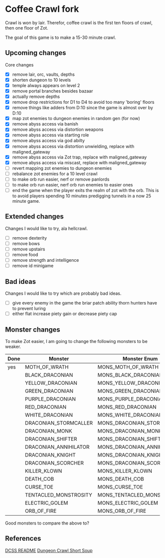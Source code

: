 # Coffee Crawl fork

Crawl is won by lair. Therefor, coffee crawl is the first ten floors of crawl, then one floor of Zot.

The goal of this game is to make a 15-30 minute crawl.

## Upcoming changes

Core changes

- [x] remove lair, orc, vaults, depths
- [x] shorten dungeon to 10 levels
- [x] temple always appears on level 2
- [x] remove portal branches besides bazaar
- [x] actually remove depths
- [x] remove drop restrictions for D1 to D4 to avoid too many 'boring' floors
- [x] remove things like adders from D:10 since the game is almost over by D:10
- [x] map zot enemies to dungeon enemies in random gen (for now)
- [x] remove abyss access via banish
- [x] remove abyss access via distortion weapons
- [x] remove abyss access via starting role
- [x] remove abyss access via god abilty
- [x] remove abyss access via distortion unwielding, replace with maligned_gateway
- [x] remove abyss access via Zot trap, replace with maligned_gateway
- [x] remove abyss access via miscast, replace with maligned_gateway
- [ ] revert mapping zot enemies to dungeon enemies
- [ ] rebalance zot enemies for a 10 level crawl
- [ ] to make orb run easier, nerf or remove panlords
- [ ] to make orb run easier, nerf orb run enemies to easier ones
- [ ] end the game when the player exits the realm of zot with the orb. This is to avoid players spending 10 minutes predigging tunnels in a now 25 minute game.

## Extended changes

Changes I would like to try, ala hellcrawl.

- [ ] remove dexterity
- [ ] remove bows
- [ ] remove upstairs
- [ ] remove food
- [ ] remove strength and intelligence
- [ ] remove id minigame

## Bad ideas

Changes I would like to try which are probably bad ideas.

- [ ] give every enemy in the game the briar patch ability thorn hunters have to prevent luring
- [ ] either flat increase piety gain or decrease piety cap

## Monster changes

To make Zot easier, I am going to change the following monsters to be weaker.

| Done | Monster               | Monster Enum               | Proposesd Comparable  |
| ---- | --------------------- | -------------------------- | --------------------- |
| yes  | MOTH_OF_WRATH         | MONS_MOTH_OF_WRATH         | MONS_VAMPIRE_MOSQUITO |
|      | BLACK_DRACONIAN       | MONS_BLACK_DRACONIAN       | MONS_TENGU_WARRIOR    |
|      | YELLOW_DRACONIAN      | MONS_YELLOW_DRACONIAN      | MONS_ORC_WARRIOR      |
|      | GREEN_DRACONIAN       | MONS_GREEN_DRACONIAN       | MONS_ORC_WARRIOR      |
|      | PURPLE_DRACONIAN      | MONS_PURPLE_DRACONIAN      | MONS_ORC_WARRIOR      |
|      | RED_DRACONIAN         | MONS_RED_DRACONIAN         | MONS_ORC_WARRIOR      |
|      | WHITE_DRACONIAN       | MONS_WHITE_DRACONIAN       | MONS_ORC_WARRIOR      |
|      | DRACONIAN_STORMCALLER | MONS_DRACONIAN_STORMCALLER | MONS_DEATH_KNIGHT     |
|      | DRACONIAN_MONK        | MONS_DRACONIAN_MONK        | MONS_ORC_WARRIOR      |
|      | DRACONIAN_SHIFTER     | MONS_DRACONIAN_SHIFTER     | MONS_ORC_SORCERER     |
|      | DRACONIAN_ANNIHILATOR | MONS_DRACONIAN_ANNIHILATOR | MONS_DEEP_ELF_MAGE    |
|      | DRACONIAN_KNIGHT      | MONS_DRACONIAN_KNIGHT      | MONS_ORC_KNIGHT       |
|      | DRACONIAN_SCORCHER    | MONS_DRACONIAN_SCORCHER    | MONS_ORC_SORCERER     |
|      | KILLER_KLOWN          | MONS_KILLER_KLOWN          | MONS_RAKSHASA         |
|      | DEATH_COB             | MONS_DEATH_COB             | MONS_HUNGRY_GHOST     |
|      | CURSE_TOE             | MONS_CURSE_TOE             | MONS_EYE_OF_DRAINING  |
|      | TENTACLED_MONSTROSITY | MONS_TENTACLED_MONSTROSITY | MONS_UGLY_THING       |
|      | ELECTRIC_GOLEM        | MONS_ELECTRIC_GOLEM        | MONS_OGRE_MAGE        |
|      | ORB_OF_FIRE           | MONS_ORB_OF_FIRE           | MONS_EFREET           |

Good monsters to compare the above to?

## References

[DCSS README](https://github.com/crawl/crawl)
[Dungeon Crawl Short Soup](https://github.com/dcandido/crawl)
